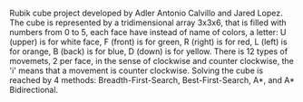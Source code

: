 Rubik cube project developed by Adler Antonio Calvillo and Jared Lopez.
The cube is represented by a tridimensional array 3x3x6, that is filled with numbers from 0 to 5, each face have instead of name of colors, a letter:
U (upper) is for white face,
F (front) is for green,
R (right) is for red,
L (left) is for orange,
B (back) is for blue,
D (down) is for yellow.
There is 12 types of movemets, 2 per face, in the sense of clockwise and counter clockwise,
the 'i' means that a movement is counter clockwise.
Solving the cube is reached by 4 methods: Breadth-First-Search, Best-First-Search, A*, and A* Bidirectional.
